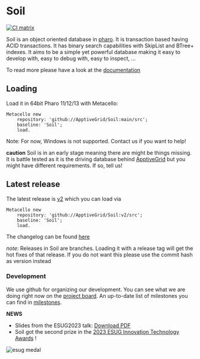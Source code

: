 # Soil

[![CI matrix](https://github.com//ApptiveGrid/Soil/actions/workflows/build.yml/badge.svg)](https://github.com//ApptiveGrid/Soil/actions/workflows/build.yml)

Soil is an object oriented database in [pharo](http://pharo.org). It is transaction based having ACID transactions. It has binary search capabilities with SkipList and BTree+ indexes. It aims to be a simple yet powerful database making it easy to develop with, easy to debug with, easy to inspect, ... 


To read more please have a look at the [documentation](./docs/soil.md)


## Loading

Load it in 64bit Pharo 11/12/13 with Metacello:

```smalltalk
Metacello new 
	repository: 'github://ApptiveGrid/Soil:main/src';
	baseline: 'Soil';
	load.
```
Note: For now, Windows is not supported. Contact us if you want to help!

**caution** Soil is in an early stage meaning there are might be things missing. It is battle tested as it is the driving database behind [ApptiveGrid](http://www.apptivegrid.de) but you might have different requirements. If so, tell us!

## Latest release

The latest release is [v2](https://github.com/ApptiveGrid/Soil/tree/v2) which you can load via

```smalltalk
Metacello new 
	repository: 'github://ApptiveGrid/Soil:v2/src';
	baseline: 'Soil';
	load.
```

The changelog can be found [here](https://github.com/ApptiveGrid/Soil/blob/v2/docs/changelog.md)

*note*: Releases in Soil are branches. Loading it with a release tag will get the hot fixes of that release. If you do not want this please use the commit hash as version instead

### Development

We use github for organizing our development. You can see what we are doing right now on the [project board](https://github.com/orgs/ApptiveGrid/projects/2). An up-to-date list of milestones you can find in [milestones](https://github.com/ApptiveGrid/Soil/milestones?direction=desc&sort=completeness&state=open). 

**NEWS** 
- Slides from the ESUG2023 talk: [Download PDF](http://old.esug.org/data/ESUG2023/day3/02_1%20-%20Soil,%20a%20Fresh%20Look%20on%20Object%20Oriented%20Databases.pdf)
- Soil got the second prize in the [2023 ESUG Innovation Technology Awards](https://esug.github.io/2023-Conference/awardsSubmissions.html) !

![esug medal](https://esug.github.io/2022-Conference/esugAwards2ndSilverRoundMedal.png)
